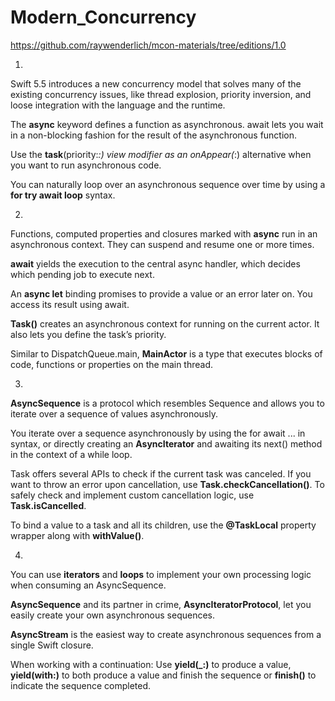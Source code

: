 # Modern_Concurrency

https://github.com/raywenderlich/mcon-materials/tree/editions/1.0

1.
Swift 5.5 introduces a new concurrency model that solves many of the existing concurrency issues, like thread explosion, priority inversion, and loose integration with the language and the runtime.

The **async** keyword defines a function as asynchronous. await lets you wait in a non-blocking fashion for the result of the asynchronous function.

Use the **task**(priority:_:) view modifier as an onAppear(_:) alternative when you want to run asynchronous code.

You can naturally loop over an asynchronous sequence over time by using a **for try await loop** syntax.


2.
Functions, computed properties and closures marked with **async** run in an asynchronous context. They can suspend and resume one or more times.

**await** yields the execution to the central async handler, which decides which pending job to execute next.

An **async let** binding promises to provide a value or an error later on. You access its result using await.

**Task()** creates an asynchronous context for running on the current actor. It also lets you define the task’s priority.

Similar to DispatchQueue.main, **MainActor** is a type that executes blocks of code, functions or properties on the main thread.

3.
**AsyncSequence** is a protocol which resembles Sequence and allows you to iterate over a sequence of values asynchronously.

You iterate over a sequence asynchronously by using the for await ... in syntax, or directly creating an **AsyncIterator** and awaiting its next() method in the context of a while loop.

Task offers several APIs to check if the current task was canceled. If you want to throw an error upon cancellation, use **Task.checkCancellation()**. To safely check and implement custom cancellation logic, use **Task.isCancelled**.

To bind a value to a task and all its children, use the **@TaskLocal** property wrapper along with **withValue()**.

4.
You can use **iterators** and **loops** to implement your own processing logic when consuming an AsyncSequence.

**AsyncSequence** and its partner in crime, **AsyncIteratorProtocol**, let you easily create your own asynchronous sequences.

**AsyncStream** is the easiest way to create asynchronous sequences from a single Swift closure.

When working with a continuation: Use **yield(_:)** to produce a value, **yield(with:)** to both produce a value and finish the sequence or **finish()** to indicate the sequence completed.
